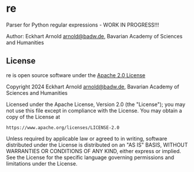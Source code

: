 # re

Parser for Python regular expressions - WORK IN PROGRESS!!!

Author: Eckhart Arnold <arnold@badw.de>, Bavarian Academy of Sciences and Humanities


## License

re is open source software under the [Apache 2.0 License](https://www.apache.org/licenses/LICENSE-2.0)

Copyright 2024  Eckhart Arnold <arnold@badw.de>, Bavarian Academy of Sciences and Humanities

Licensed under the Apache License, Version 2.0 (the "License");
you may not use this file except in compliance with the License.
You may obtain a copy of the License at

    https://www.apache.org/licenses/LICENSE-2.0

Unless required by applicable law or agreed to in writing, software
distributed under the License is distributed on an "AS IS" BASIS,
WITHOUT WARRANTIES OR CONDITIONS OF ANY KIND, either express or implied.
See the License for the specific language governing permissions and
limitations under the License.
